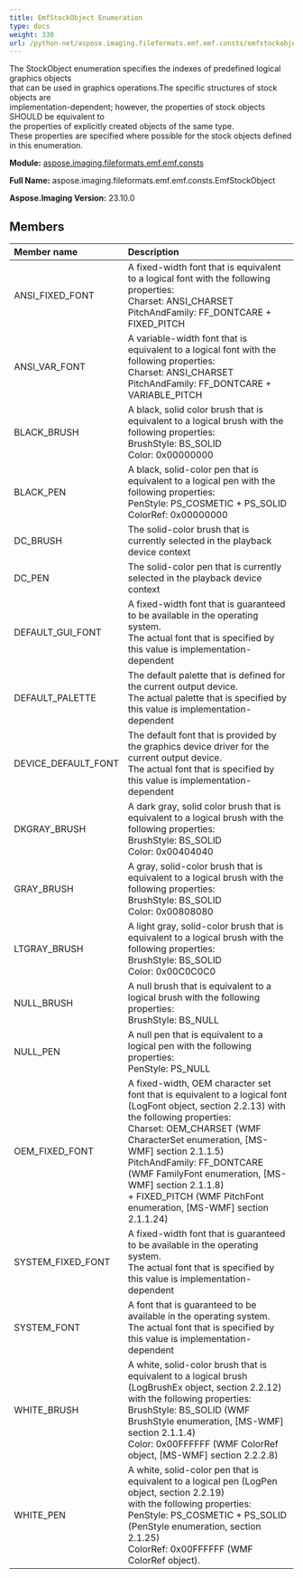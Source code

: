 ```yaml
---
title: EmfStockObject Enumeration
type: docs
weight: 330
url: /python-net/aspose.imaging.fileformats.emf.emf.consts/emfstockobject/
---
```


The StockObject enumeration specifies the indexes of predefined logical graphics objects <br/>            that can be used in graphics operations.The specific structures of stock objects are <br/>            implementation-dependent; however, the properties of stock objects SHOULD be equivalent to <br/>            the properties of explicitly created objects of the same type. <br/>            These properties are specified where possible for the stock objects defined in this enumeration.

**Module:** [aspose.imaging.fileformats.emf.emf.consts](/imaging/python-net/aspose.imaging.fileformats.emf.emf.consts/)

**Full Name:** aspose.imaging.fileformats.emf.emf.consts.EmfStockObject

**Aspose.Imaging Version:** 23.10.0

## **Members**
| **Member name** | **Description** |
| :- | :- |
| ANSI_FIXED_FONT | A fixed-width font that is equivalent to a logical font with the following properties:<br/>            Charset: ANSI_CHARSET<br/>            PitchAndFamily: FF_DONTCARE + FIXED_PITCH |
| ANSI_VAR_FONT | A variable-width font that is equivalent to a logical font with the following properties:<br/>            Charset: ANSI_CHARSET<br/>            PitchAndFamily: FF_DONTCARE + VARIABLE_PITCH |
| BLACK_BRUSH | A black, solid color brush that is equivalent to a logical brush with the following properties:<br/>            BrushStyle: BS_SOLID<br/>            Color: 0x00000000 |
| BLACK_PEN | A black, solid-color pen that is equivalent to a logical pen with the following properties:<br/>            PenStyle: PS_COSMETIC + PS_SOLID<br/>            ColorRef: 0x00000000 |
| DC_BRUSH | The solid-color brush that is currently selected in the playback device context |
| DC_PEN | The solid-color pen that is currently selected in the playback device context |
| DEFAULT_GUI_FONT | A fixed-width font that is guaranteed to be available in the operating system. <br/>            The actual font that is specified by this value is implementation-dependent |
| DEFAULT_PALETTE | The default palette that is defined for the current output device. <br/>            The actual palette that is specified by this value is implementation-dependent |
| DEVICE_DEFAULT_FONT | The default font that is provided by the graphics device driver for the current output device. <br/>            The actual font that is specified by this value is implementation-dependent |
| DKGRAY_BRUSH | A dark gray, solid color brush that is equivalent to a logical brush with the following properties:<br/>            BrushStyle: BS_SOLID<br/>            Color: 0x00404040 |
| GRAY_BRUSH | A gray, solid-color brush that is equivalent to a logical brush with the following properties:<br/>            BrushStyle: BS_SOLID<br/>            Color: 0x00808080 |
| LTGRAY_BRUSH | A light gray, solid-color brush that is equivalent to a logical brush with the following properties:<br/>            BrushStyle: BS_SOLID<br/>            Color: 0x00C0C0C0 |
| NULL_BRUSH | A null brush that is equivalent to a logical brush with the following properties:<br/>            BrushStyle: BS_NULL |
| NULL_PEN | A null pen that is equivalent to a logical pen with the following properties:<br/>            PenStyle: PS_NULL |
| OEM_FIXED_FONT | A fixed-width, OEM character set font that is equivalent to a logical font <br/>            (LogFont object, section 2.2.13) with the following properties:<br/>            Charset: OEM_CHARSET (WMF CharacterSet enumeration, [MS-WMF] section 2.1.1.5)<br/>            PitchAndFamily: FF_DONTCARE (WMF FamilyFont enumeration, [MS-WMF] section 2.1.1.8) <br/>            + FIXED_PITCH (WMF PitchFont enumeration, [MS-WMF] section 2.1.1.24) |
| SYSTEM_FIXED_FONT | A fixed-width font that is guaranteed to be available in the operating system. <br/>            The actual font that is specified by this value is implementation-dependent |
| SYSTEM_FONT | A font that is guaranteed to be available in the operating system. <br/>            The actual font that is specified by this value is implementation-dependent |
| WHITE_BRUSH | A white, solid-color brush that is equivalent to a logical brush <br/>            (LogBrushEx object, section 2.2.12) with the following properties:<br/>            BrushStyle: BS_SOLID (WMF BrushStyle enumeration, [MS-WMF] section 2.1.1.4)<br/>            Color: 0x00FFFFFF (WMF ColorRef object, [MS-WMF] section 2.2.2.8) |
| WHITE_PEN | A white, solid-color pen that is equivalent to a logical pen (LogPen object, section 2.2.19)<br/>            with the following properties:<br/>            PenStyle: PS_COSMETIC + PS_SOLID (PenStyle enumeration, section 2.1.25)<br/>            ColorRef: 0x00FFFFFF (WMF ColorRef object). |
